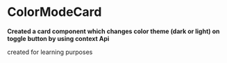 
# ColorModeCard

**Created a card component which changes color theme (dark or light) on toggle button by using context Api**

 created for learning purposes